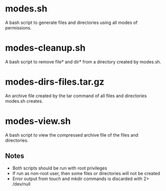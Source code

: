 # modes.sh
A bash script to generate files and directories using all modes of permissions.

# modes-cleanup.sh
A bash script to remove file* and dir* from a directory created by modes.sh.

# modes-dirs-files.tar.gz
An archive file created by the tar command of all files and directories modes.sh creates. 

# modes-view.sh
A bash script to view the compressed archive file of the files and directories.

## Notes
* Both scripts should be run with root privileges
* If run as non-root user, then some files or directories will not be created
* Error output from touch and mkdir commands is discarded with 2> /dev/null
